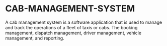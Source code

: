# CAB-MANAGEMENT-SYSTEM
A cab management system is a software application that is used to manage and track the operations of a fleet of taxis or cabs. The booking management, dispatch management, driver management, vehicle management, and reporting.
